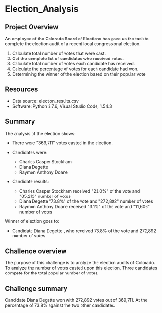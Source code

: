 # Election_Analysis

## Project Overview

An employee of the Colorado Board of Elections has gave us the task to complete the election audit of a recent local congressional election.

1. Calculate total number of votes that were cast.
2. Get the complete list of candidates who received votes.
3. Calculate total number of votes each candidate has received.
4. Calculate the percentage of votes for each candidate had won.
5. Determining the winner of the election based on their popular vote.

## Resources

- Data source: election_results.csv
- Software: Python 3.7.6, Visual Studio Code, 1.54.3

## Summary

The analysis of the election shows: 

- There were "369,711" votes casted in the election.

- Candidates were:

  - Charles Casper Stockham
  - Diana Degette
  - Raymon Anthony Doane

- Candidate results:

  - Charles Casper Stockham received "23.0%" of the vote and "85,213" number of votes
  - Diana Degette "73.8%" of the vote and "272,892" number of votes
  - Raymon Anthony Doane received "3.1%" of the vote and "11,606" number of votes

Winner of election goes to:
- Candidate Diana Degette , who received 73.8% of the vote and 272,892 number of votes

## Challenge overview
The purpose of this challenge is to analyze the election audits of Colorado. To analyze the number of votes casted upon this election. Three candidates compete for the total popular number of votes. 

## Challenge summary
Candidate Diana Degette won with 272,892 votes out of 369,711. At the percentage of 73.8% against the two other candidates. 

